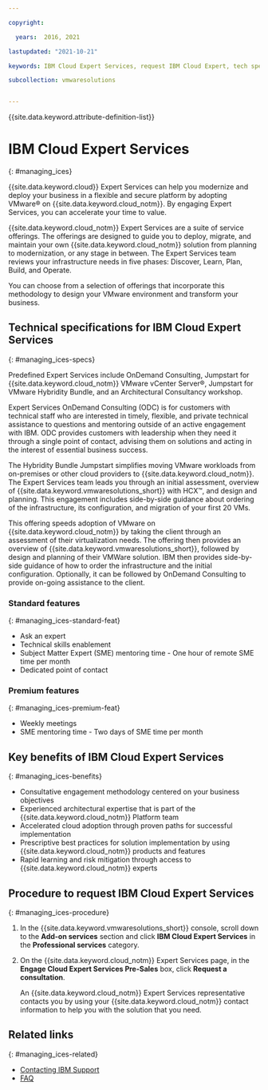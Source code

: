 ```yaml
---

copyright:

  years:  2016, 2021

lastupdated: "2021-10-21"

keywords: IBM Cloud Expert Services, request IBM Cloud Expert, tech specs Cloud Expert

subcollection: vmwaresolutions


---
```


{{site.data.keyword.attribute-definition-list}}

# IBM Cloud Expert Services
{: #managing_ices}

{{site.data.keyword.cloud}} Expert Services can help you modernize and deploy your business in a flexible and secure platform by adopting VMware® on {{site.data.keyword.cloud_notm}}. By engaging Expert Services, you can accelerate your time to value.

{{site.data.keyword.cloud_notm}} Expert Services are a suite of service offerings. The offerings are designed to guide you to deploy, migrate, and maintain your own {{site.data.keyword.cloud_notm}} solution from planning to modernization, or any stage in between. The Expert Services team reviews your infrastructure needs in five phases: Discover, Learn, Plan, Build, and Operate.

You can choose from a selection of offerings that incorporate this methodology to design your VMware environment and transform your business.

## Technical specifications for IBM Cloud Expert Services
{: #managing_ices-specs}

Predefined Expert Services include OnDemand Consulting, Jumpstart for {{site.data.keyword.cloud_notm}} VMware vCenter Server®, Jumpstart for VMware Hybridity Bundle, and an Architectural Consultancy workshop.

Expert Services OnDemand Consulting (ODC) is for customers with technical staff who are interested in timely, flexible, and private technical assistance to questions and mentoring outside of an active engagement with IBM. ODC provides customers with leadership when they need it through a single point of contact, advising them on solutions and acting in the interest of essential business success.

The Hybridity Bundle Jumpstart simplifies moving VMware workloads from on-premises or other cloud providers to {{site.data.keyword.cloud_notm}}. The Expert Services team leads you through an initial assessment, overview of {{site.data.keyword.vmwaresolutions_short}} with HCX™, and design and planning. This engagement includes side-by-side guidance about ordering of the infrastructure, its configuration, and migration of your first 20 VMs.

This offering speeds adoption of VMware on {{site.data.keyword.cloud_notm}} by taking the client through an assessment of their virtualization needs. The offering then provides an overview of {{site.data.keyword.vmwaresolutions_short}}, followed by design and planning of their VMWare solution. IBM then provides side-by-side guidance of how to order the infrastructure and the initial configuration. Optionally, it can be followed by OnDemand Consulting to provide on-going assistance to the client.

### Standard features
{: #managing_ices-standard-feat}

* Ask an expert
* Technical skills enablement
* Subject Matter Expert (SME) mentoring time - One hour of remote SME time per month
* Dedicated point of contact

### Premium features
{: #managing_ices-premium-feat}

* Weekly meetings
* SME mentoring time - Two days of SME time per month

## Key benefits of IBM Cloud Expert Services
{: #managing_ices-benefits}

* Consultative engagement methodology centered on your business objectives
* Experienced architectural expertise that is part of the {{site.data.keyword.cloud_notm}} Platform team
* Accelerated cloud adoption through proven paths for successful implementation
* Prescriptive best practices for solution implementation by using {{site.data.keyword.cloud_notm}} products and features
* Rapid learning and risk mitigation through access to {{site.data.keyword.cloud_notm}} experts

## Procedure to request IBM Cloud Expert Services
{: #managing_ices-procedure}

1. In the {{site.data.keyword.vmwaresolutions_short}} console, scroll down to the **Add-on services** section and click **IBM Cloud Expert Services** in the **Professional services** category.
2. On the {{site.data.keyword.cloud_notm}} Expert Services page, in the **Engage Cloud Expert Services Pre-Sales** box, click **Request a consultation**.

   An {{site.data.keyword.cloud_notm}} Expert Services representative contacts you by using your {{site.data.keyword.cloud_notm}} contact information to help you with the solution that you need.

## Related links
{: #managing_ices-related}

* [Contacting IBM Support](/docs/vmwaresolutions?topic=vmwaresolutions-trbl_support)
* [FAQ](/docs/vmwaresolutions?topic=vmwaresolutions-faq-vmwaresolutions)
